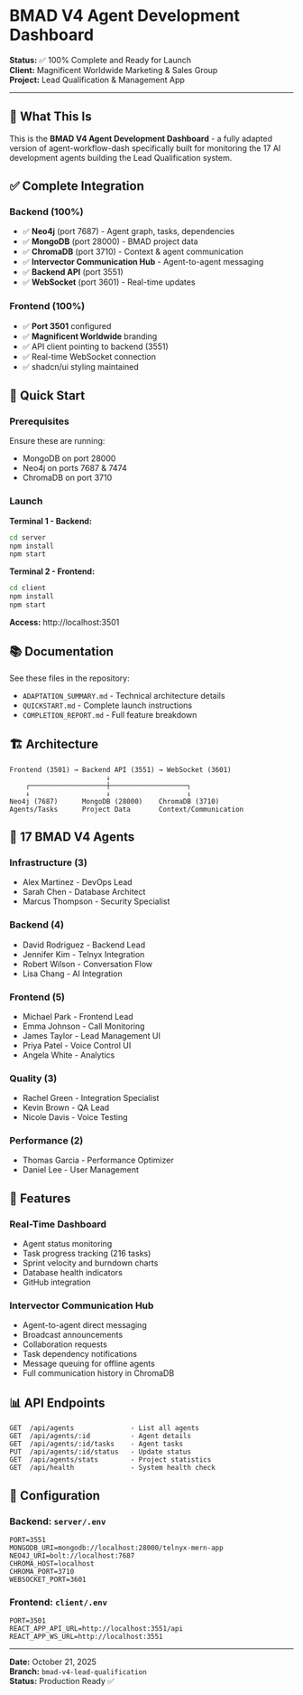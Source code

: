 # BMAD V4 Agent Development Dashboard

**Status:** ✅ 100% Complete and Ready for Launch  
**Client:** Magnificent Worldwide Marketing & Sales Group  
**Project:** Lead Qualification & Management App

---

## 🎯 What This Is

This is the **BMAD V4 Agent Development Dashboard** - a fully adapted version of agent-workflow-dash specifically built for monitoring the 17 AI development agents building the Lead Qualification system.

## ✅ Complete Integration

### Backend (100%)
- ✅ **Neo4j** (port 7687) - Agent graph, tasks, dependencies
- ✅ **MongoDB** (port 28000) - BMAD project data
- ✅ **ChromaDB** (port 3710) - Context & agent communication
- ✅ **Intervector Communication Hub** - Agent-to-agent messaging
- ✅ **Backend API** (port 3551)
- ✅ **WebSocket** (port 3601) - Real-time updates

### Frontend (100%)
- ✅ **Port 3501** configured
- ✅ **Magnificent Worldwide** branding
- ✅ API client pointing to backend (3551)
- ✅ Real-time WebSocket connection
- ✅ shadcn/ui styling maintained

## 🚀 Quick Start

### Prerequisites
Ensure these are running:
- MongoDB on port 28000
- Neo4j on ports 7687 & 7474  
- ChromaDB on port 3710

### Launch

**Terminal 1 - Backend:**
```bash
cd server
npm install
npm start
```

**Terminal 2 - Frontend:**
```bash
cd client  
npm install
npm start
```

**Access:** http://localhost:3501

## 📚 Documentation

See these files in the repository:
- `ADAPTATION_SUMMARY.md` - Technical architecture details
- `QUICKSTART.md` - Complete launch instructions
- `COMPLETION_REPORT.md` - Full feature breakdown

## 🏗️ Architecture

```
Frontend (3501) → Backend API (3551) → WebSocket (3601)
                        ↓
    ┌───────────────────┼───────────────────┐
    ↓                   ↓                   ↓
Neo4j (7687)      MongoDB (28000)    ChromaDB (3710)
Agents/Tasks      Project Data       Context/Communication
```

## 👥 17 BMAD V4 Agents

### Infrastructure (3)
- Alex Martinez - DevOps Lead
- Sarah Chen - Database Architect
- Marcus Thompson - Security Specialist

### Backend (4)
- David Rodriguez - Backend Lead
- Jennifer Kim - Telnyx Integration
- Robert Wilson - Conversation Flow
- Lisa Chang - AI Integration

### Frontend (5)  
- Michael Park - Frontend Lead
- Emma Johnson - Call Monitoring
- James Taylor - Lead Management UI
- Priya Patel - Voice Control UI
- Angela White - Analytics

### Quality (3)
- Rachel Green - Integration Specialist
- Kevin Brown - QA Lead
- Nicole Davis - Voice Testing

### Performance (2)
- Thomas Garcia - Performance Optimizer
- Daniel Lee - User Management

## 🎨 Features

### Real-Time Dashboard
- Agent status monitoring
- Task progress tracking (216 tasks)
- Sprint velocity and burndown charts
- Database health indicators
- GitHub integration

### Intervector Communication Hub
- Agent-to-agent direct messaging
- Broadcast announcements
- Collaboration requests
- Task dependency notifications
- Message queuing for offline agents
- Full communication history in ChromaDB

## 📊 API Endpoints

```
GET  /api/agents              - List all agents
GET  /api/agents/:id          - Agent details
GET  /api/agents/:id/tasks    - Agent tasks
PUT  /api/agents/:id/status   - Update status
GET  /api/agents/stats        - Project statistics
GET  /api/health              - System health check
```

## 🔧 Configuration

### Backend: `server/.env`
```env
PORT=3551
MONGODB_URI=mongodb://localhost:28000/telnyx-mern-app
NEO4J_URI=bolt://localhost:7687
CHROMA_HOST=localhost
CHROMA_PORT=3710
WEBSOCKET_PORT=3601
```

### Frontend: `client/.env`
```env
PORT=3501
REACT_APP_API_URL=http://localhost:3551/api
REACT_APP_WS_URL=http://localhost:3551
```

---

**Date:** October 21, 2025  
**Branch:** `bmad-v4-lead-qualification`  
**Status:** Production Ready ✅
